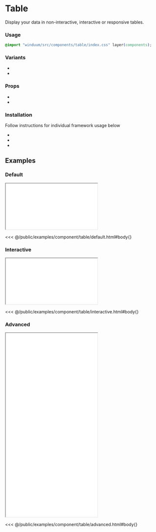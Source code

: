 # Table
Display your data in non-interactive, interactive or responsive tables.
<ViewSourceGh href="https://github.com/winduum/winduum/blob/main/src/components/table" />

### Usage

```css
@import "winduum/src/components/table/index.css" layer(components);
```

### Variants
* <LinkGh name="default" path="components/table" />
* <LinkGh name="interactive" path="components/table" />

### Props
* <LinkGh name="default-props" path="components/table" />
* <LinkGh name="interactive-props" path="components/table" />

### Installation
Follow instructions for individual framework usage below

* <LinkGh name="winduum" url="https://github.com/winduum/winduum/blob/main/src/components/table" />
* <LinkGh name="winduum-vue" url="https://github.com/winduum/winduum-vue/blob/main/src/components/table" />
* <LinkGh name="winduum-react" url="https://github.com/winduum/winduum-react/blob/main/src/components/table" />

## Examples

### Default

<iframe onload="this.style.visibility = 'visible';" src="/examples/component/table/default.html"></iframe>

<<< @/public/examples/component/table/default.html#body{}

### Interactive

<iframe onload="this.style.visibility = 'visible';" src="/examples/component/table/interactive.html"></iframe>

<<< @/public/examples/component/table/interactive.html#body{}

### Advanced

<iframe onload="this.style.visibility = 'visible';" src="/examples/component/table/advanced.html" style="height: 600px"></iframe>

<<< @/public/examples/component/table/advanced.html#body{}
